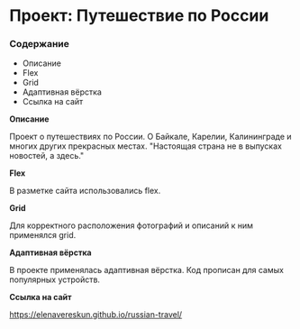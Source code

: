 # Проект: Путешествие по России

### Содержание
* Описание
* Flex
* Grid
* Адаптивная вёрстка
* Ссылка на сайт

**Описание**

Проект о путешествиях по России. О Байкале, Карелии, Калининграде и многих других прекрасных местах.
"Настоящая страна не в выпусках новостей, а здесь."


**Flex**

В разметке сайта использовались flex.


**Grid**

Для корректного расположения фотографий и описаний к ним применялся grid.


**Адаптивная вёрстка**

В проекте применялась адаптивная вёрстка. Код прописан для самых популярных устройств.


**Ссылка на сайт**

https://elenavereskun.github.io/russian-travel/